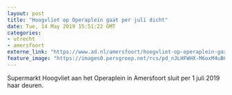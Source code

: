 ```yaml
---
layout: post
title: "Hoogvliet op Operaplein gaat per juli dicht"
date: Tue, 14 May 2019 15:51:22 GMT
categories: 
- utrecht 
- amersfoort 
externe_link: "https://www.ad.nl/amersfoort/hoogvliet-op-operaplein-gaat-per-juli-dicht~a055c054/"
feature_image: "https://images0.persgroep.net/rcs/pd_nJLHFWHX-M6oxM4uB6tySGfE/diocontent/148364473/_fitwidth/400/?appId=21791a8992982cd8da851550a453bd7f&quality=0.7"
---
```


Supermarkt Hoogvliet aan het Operaplein in Amersfoort sluit per 1 juli 2019 haar deuren.

